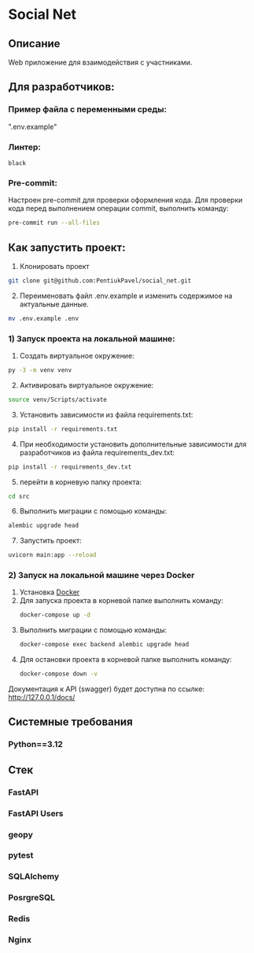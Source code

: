 # Social Net
## Описание
Web приложение для взаимодействия с участниками.

## Для разработчиков:
### Пример файла с переменными среды:
".env.example"

### Линтер:
`black`

### Pre-commit:
Настроен pre-commit для проверки оформления кода.
Для проверки кода перед выполнением операции commit, выполнить команду:

```bash
pre-commit run --all-files
```

## Как запустить проект:

1. Клонировать проект
```bash
git clone git@github.com:PentiukPavel/social_net.git
```

2. Переименовать файл .env.example и изменить содержимое на актуальные данные.
```bash
mv .env.example .env
```

### 1) Запуск проекта на локальной машине:

1. Создать виртуальное окружение:
```bash
py -3 -m venv venv
```
2. Активировать виртуальное окружение:
```bash
source venv/Scripts/activate
```
3. Установить зависимости из файла requirements.txt:
```bash
pip install -r requirements.txt
```
4. При необходимости установить дополнительные зависимости для разработчиков из файла requirements_dev.txt:
```bash
pip install -r requirements_dev.txt
```
5. перейти в корневую папку проекта:
```bash
cd src
```
6. Выполнить миграции c помощью команды:
```bash
alembic upgrade head
```
7. Запустить проект:
```bash
uvicorn main:app --reload
```

### 2) Запуск на локальной машине через Docker

1. Установка [Docker](https://www.docker.com/get-started/)
2. Для запуска проекта в корневой папке выполнить команду:
    ```bash
    docker-compose up -d
    ```
3. Выполнить миграции c помощью команды:
    ```bash
    docker-compose exec backend alembic upgrade head
    ```
4. Для остановки проекта в корневой папке выполнить команду:
    ```bash
    docker-compose down -v
    ```

Документация к API (swagger) будет доступна по ссылке: http://127.0.0.1/docs/
## Системные требования
### Python==3.12

## Стек
### FastAPI
### FastAPI Users
### geopy
### pytest
### SQLAlchemy
### PosrgreSQL
### Redis
### Nginx
